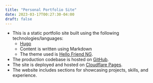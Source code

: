 ```yaml
---
title: "Personal Portfolio Site"
date: 2023-03-17T00:27:30-04:00
draft: false
---
```


- This is a static portfolio site built using the following technologies/languages:
  - [Hugo](https://gohugo.io/)
  - Content is written using Markdown
  - The theme used is [Hello Friend NG](https://github.com/rhazdon/hugo-theme-hello-friend-ng).
- The production codebase is hosted on [GitHub](https://github.com/kmg0695/portfolio).
- The site is deployed and hosted on [Cloudflare Pages](https://pages.cloudflare.com/).
- The website includes sections for showcasing projects, skills, and experience.